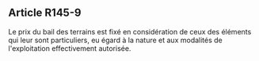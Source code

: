 Article R145-9
----
Le prix du bail des terrains est fixé en considération de ceux des éléments qui
leur sont particuliers, eu égard à la nature et aux modalités de l'exploitation
effectivement autorisée.
